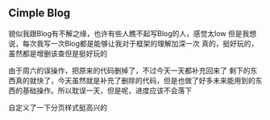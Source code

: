## Cimple Blog

貌似我跟Blog有不解之缘，也许有些人瞧不起写Blog的人，感觉太low
但是我想说，每次我写一次Blog都是能够让我对于框架的理解加深一次
真的，挺好玩的，虽然都是增删该查但是挺好玩的

由于周六的误操作，把原来的代码删掉了，不过今天一天都补充回来了
剩下的东西真的就快了，今天虽然就是补充了删除的代码，但是也做了好多未来能用到的东西的基础操作。所以耽误一天，但是呢，进度应该不会落下

自定义了一下分页样式挺高兴的


